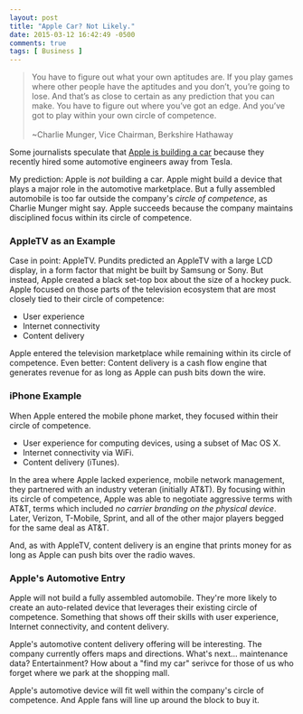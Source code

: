 ```yaml
---
layout: post
title: "Apple Car? Not Likely."
date: 2015-03-12 16:42:49 -0500
comments: true
tags: [ Business ]
---
```

>You have to figure out what your own aptitudes are. If you play games where other people have the aptitudes and you don’t, you’re going to lose. And that’s as close to certain as any prediction that you can make. You have to figure out where you’ve got an edge. And you’ve got to play within your own circle of competence.
><br/><br/>~Charlie Munger, Vice Chairman, Berkshire Hathaway

Some journalists speculate that [Apple is building a car](http://9to5mac.com/2015/02/19/apple-electric-car-team/) because they recently hired some automotive engineers away from Tesla. 

<!--more-->

My prediction: Apple is _not_ building a car. Apple might build a device that plays a major role in the automotive marketplace. But a fully assembled automobile is too far outside the company's _circle of competence_, as Charlie Munger might say. Apple succeeds because the company maintains disciplined focus within its circle of competence.

### AppleTV as an Example

Case in point: AppleTV. Pundits predicted an AppleTV with a large LCD display, in a form factor that might be built by Samsung or Sony. But instead, Apple created a black set-top box about the size of a hockey puck. Apple focused on those parts of the television ecosystem that are most closely tied to their circle of competence:

* User experience
* Internet connectivity 
* Content delivery

Apple entered the television marketplace while remaining within its circle of competence. Even better: Content delivery is a cash flow engine that generates revenue for as long as Apple can push bits down the wire. 

### iPhone Example

When Apple entered the mobile phone market, they focused within their circle of competence. 

* User experience for computing devices, using a subset of Mac OS X. 
* Internet connectivity via WiFi.
* Content delivery (iTunes). 

In the area where Apple lacked experience, mobile network management, they partnered with an industry veteran (initially AT&T). By focusing within its circle of competence, Apple was able to negotiate aggressive terms with AT&T, terms which included _no carrier branding on the physical device_. Later, Verizon, T-Mobile, Sprint, and all of the other major players begged for the same deal as AT&T.

And, as with AppleTV, content delivery is an engine that prints money for as long as Apple can push bits over the radio waves. 

### Apple's Automotive Entry

Apple will not build a fully assembled automobile. They're more likely to create an auto-related device that leverages their existing circle of competence. Something that shows off their skills with user experience, Internet connectivity, and content delivery.

Apple's automotive content delivery offering will be interesting. The company currently offers maps and directions. What's next... maintenance data? Entertainment? How about a "find my car" serivce for those of us who forget where we park at the shopping mall.

Apple's automotive device will fit well within the company's circle of competence. And Apple fans will line up around the block to buy it.
